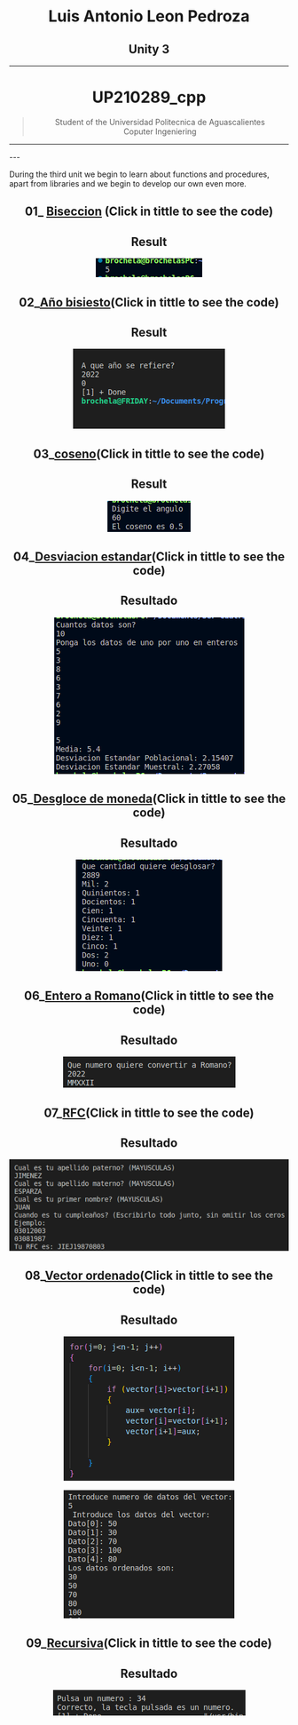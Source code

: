 <center>

# **Luis Antonio Leon Pedroza**  
## **Unity 3**
---
# UP210289_cpp
> Student of the Universidad Politecnica de Aguascalientes  
> Coputer Ingeniering
---

</center>
---

During the third unit we begin to learn about functions and procedures, apart from libraries and we begin to develop our own even more.

<center>

## 01_  [Biseccion](https://github.com/up210289/UP210289_cpp/blob/main/U3/01_Biseccion.cpp) (Click in tittle to see the code)


<h2>Result</h2>



![Alt Biseccion](../Imagenes/Unidad3/01_Biseccion.png)

## 02_[Año bisiesto](https://github.com/up210289/UP210289_cpp/blob/main/U3/02_A%C3%B1o_Bisisesto.cpp)(Click in tittle to see the code)



<h2>Result</h2>



![Alt Año bisiesto](../Imagenes/Unidad3/02_AnoBi.png)

## 03_[coseno](https://github.com/up210289/UP210289_cpp/blob/main/U3/03_coseno.cpp)(Click in tittle to see the code)



<h2>Result</h2>



![Alt coseno](../Imagenes/Unidad3/03_coseno.png)


## 04_[Desviacion estandar](https://github.com/up210289/UP210289_cpp/blob/main/U3/04_Desviasion_estandar.cpp)(Click in tittle to see the code)


<h2>Resultado</h2>


![Alt Desv](../Imagenes/Unidad3/04_DesviasionEst.png)


## 05_[Desgloce de moneda](https://github.com/up210289/UP210289_cpp/blob/main/U3/05_Desglose_de_moneda.cpp)(Click in tittle to see the code)


<h2>Resultado</h2>


![Alt Desgloce](../Imagenes/Unidad3/05_DesgloceM.png)

## 06_[Entero a Romano](https://github.com/up210289/UP210289_cpp/blob/main/U3/06_Entero_a_Romano.cpp)(Click in tittle to see the code)


<h2>Resultado</h2>


![Alt Despensa](../Imagenes/Unidad3/06_EntaRom.png)

## 07_[RFC](https://github.com/up210289/UP210289_cpp/blob/main/U3/07_RFC.cpp)(Click in tittle to see the code)


<h2>Resultado</h2>


![Alt RFC](../Imagenes/Unidad3/07_RFC.png)

## 08_[Vector ordenado](https://github.com/up210289/UP210289_cpp/blob/main/U3/08_VECTOR_ORDENADO.cpp)(Click in tittle to see the code)


<h2>Resultado</h2>

![Alt Deciam_a_binario](../Imagenes/Unidad3/08_ALGORITMOUSADO.png)

![Alt Deciam_a_binario](../Imagenes/Unidad3/08_VECTORAS.png)

## 09_[Recursiva](https://github.com/up210289/UP210289_cpp/blob/main/U3/09_Recursiva.cpp)(Click in tittle to see the code)


<h2>Resultado</h2>


![Alt Deciam_a_binario](../Imagenes/Unidad3/09_Recursiva.png)


</center>
